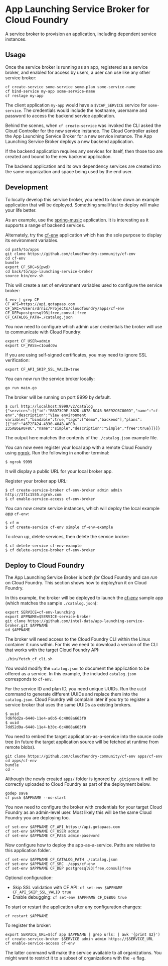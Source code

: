 App Launching Service Broker for Cloud Foundry
==============================================

A service broker to provision an application, including dependent service instances.

Usage
-----

Once the service broker is running as an app, registered as a service broker, and enabled for access by users, a user can use like any other service broker:

```
cf create-service some-service some-plan some-service-name
cf bind-service my-app some-service-name
cf restage my-app
```

The client application `my-app` would have a `$VCAP_SERVICE` service for `some-service`. The credentials would include the hostname, username and password to access the backend service application.

Behind the scenes, when `cf create-service` was invoked the CLI asked the Cloud Controller for the new service instance. The Cloud Controller asked the App Launching Service Broker for a new service instance. The App Launching Service Broker deploys a new backend application.

If the backend application requires any services for itself, then those too are created and bound to the new backend application.

The backend application and its own dependency services are created into the same organization and space being used by the end user.

Development
-----------

To locally develop this service broker, you need to clone down an example application that will be deployed. Something small/fast to deploy will make your life better.

As an example, use the [spring-music](https://github.com/cloudfoundry-samples/spring-music) application. It is interesting as it supports a range of backend services.

Alternately, try the [cf-env](https://github.com/cloudfoundry-community/cf-env) application which has the sole purpose to display its environment variables.

```
cd path/to/apps
git clone https://github.com/cloudfoundry-community/cf-env
cd cf-env
bundle
export CF_SRC=$(pwd)
cd back/to/app-launching-service-broker
source bin/env.sh
```

This will create a set of environment variables used to configure the service broker:

```
$ env | grep CF
CF_API=https://api.gotapaas.com
CF_SRC=/Users/drnic/Projects/cloudfoundry/apps/cf-env
CF_DEP=postgresql93|free,consul|free
CF_CATALOG_PATH=./catalog.json
```

You now need to configure which admin user credentials the broker will use to communicate with Cloud Foundry:

```
export CF_USER=admin
export CF_PASS=c1oudc0w
```

If you are using self-signed certificates, you may need to ignore SSL verification:

```
export CF_API_SKIP_SSL_VALID=true
```

You can now run the service broker locally:

```
go run main.go
```

The broker will be running on port 9999 by default.

```
$ curl http://localhost:9999/v2/catalog
{"services":[{"id":"B6D73C9E-302D-4B78-BC46-56E92C6C000D","name":"cf-env","description":"View environment variables","bindable":true,"tags":["demo","backend"],"plans":[{"id":"4672FA24-4330-404B-AFC0-235AB6EA0F8C","name":"simple","description":"Simple","free":true}]}]}
```

The output here matches the contents of the `./catalog.json` example file.

You can now even register your local app with a remote Cloud Foundry using [ngrok](https://ngrok.com/). Run the following in another terminal:

```
$ ngrok 9999
```

It will display a public URL for your local broker app.

Register your broker app URL:

```
$ cf create-service-broker cf-env-broker admin admin http://3f1c1555.ngrok.com
$ cf enable-service-access cf-env-broker
```

You can now create service instances, which will deploy the local example app `cf-env`:

```
$ cf m
$ cf create-service cf-env simple cf-env-example
```

To clean up, delete services, then delete the service broker:

```
$ cf delete-service cf-env-example
$ cf delete-service-broker cf-env-broker
```

Deploy to Cloud Foundry
-----------------------

The App Launching Service Broker is both *for* Cloud Foundry and can *run* on Cloud Foundry. This section shows how to deploy/run it on Cloud Foundry.

In this example, the broker will be deployed to launch the [cf-env](https://github.com/cloudfoundry-community/cf-env) sample app (which matches the sample `./catalog.json`):

```
export SERVICE=cf-env-launching
export APPNAME=$SERVICE-service-broker
git clone https://github.com/intel-data/app-launching-service-broker.git $APPNAME
cd $APPNAME
```

The broker will need access to the Cloud Foundry CLI within the Linux container it runs within. For this we need to download a version of the CLI that works with the target Cloud Foundry API:

```
./bin/fetch_cf_cli.sh
```

You would modify the `catalog.json` to document the application to be offered as a service. In this example, the included `catalog.json` corresponds to `cf-env`.

For the service ID and plan ID, you need unique UUIDs. Run the `uuid` command to generate different UUIDs and replace them into the `catalog.json`. Cloud Foundry will complain later if you try to register a service broker that uses the same UUIDs as existing brokers.

```
$ uuid
7d6f6d2a-6440-11e4-a6b5-6c4008a663f0
$ uuid
7dd52d9a-6440-11e4-b30c-6c4008a663f0
```

You need to embed the target application-as-a-service into the source code tree (in future the target application source will be fetched at runtime from remote blobs).

```
git clone https://github.com/cloudfoundry-community/cf-env apps/cf-env
cd apps/cf-env
bundle
cd -
```

Although the newly created `apps/` folder is ignored by `.gitignore` it will be correctly uploaded to Cloud Foundry as part of the deployment below.

```
godep save
cf push $APPNAME --no-start
```

You now need to configure the broker with credentials for your target Cloud Foundry as an admin-level user. Most likely this will be the same Cloud Foundry you are deploying too.

```
cf set-env $APPNAME CF_API https://api.gotapaas.com
cf set-env $APPNAME CF_USER admin
cf set-env $APPNAME CF_PASS admin-password
```

Now configure how to deploy the app-as-a-service. Paths are relative to this application folder.

```
cf set-env $APPNAME CF_CATALOG_PATH ./catalog.json
cf set-env $APPNAME CF_SRC ./apps/cf-env
cf set-env $APPNAME CF_DEP postgresql93|free,consul|free
```

Optional configuration:

-	Skip SSL validation with CF API: `cf set-env $APPNAME CF_API_SKIP_SSL_VALID true`
-	Enable debugging: `cf set-env $APPNAME CF_DEBUG true`

To start or restart the application after any configuration changes:

```
cf restart $APPNAME
```

To register the broker:

```
export SERVICE_URL=$(cf app $APPNAME | grep urls: | awk '{print $2}')
cf create-service-broker $SERVICE admin admin https://$SERVICE_URL
cf enable-service-access cf-env
```

The latter command will make the service available to all organizations. You might want to restrict it to a subset of organizations with the `-o` flag.
